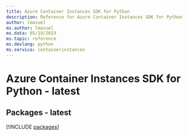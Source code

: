 ```yaml
---
title: Azure Container Instances SDK for Python
description: Reference for Azure Container Instances SDK for Python
author: lmazuel
ms.author: lmazuel
ms.data: 05/19/2023
ms.topic: reference
ms.devlang: python
ms.service: containerinstances
---
```

# Azure Container Instances SDK for Python - latest
## Packages - latest
[!INCLUDE [packages](container-instances-index.md)]